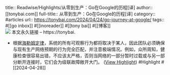 title:: Readwise/Highlights/从零到生产：Go在Google的历程[译]
author:: [[tonybai.com]]
full-title:: 从零到生产：Go在Google的历程[译]
category:: #articles
url:: https://tonybai.com/2024/04/24/go-journey-at-google/
tags:: #[[go inbox]] #[[inoreader]] #[[tony bai]] #[[博客]]  
![](https://readwise-assets.s3.amazonaws.com/static/images/article0.00998d930354.png)
本文永久链接 – https://tonybai.
- 根据[海勒姆定律](https://www.hyrumslaw.com/)，系统的所有可观察行为都将取决于某人，因此团队必须确保与现有生产网络预期的行为完全匹配，并注意极端情况。例如，众所周知，健康检查很容易出错，不应该太严格，否则当网络的一部分暂时过载或与另一部分断开连接时，它们会为级联故障敞开大门。 ([View Highlight](https://read.readwise.io/read/01hwh6cfeam6ss9z67a4jz973h)) #Highlight #[[2024-04-28]]